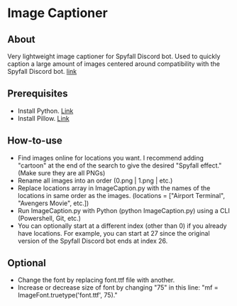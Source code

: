 # Image Captioner

## About
Very lightweight image captioner for Spyfall Discord bot. Used to quickly caption a large amount of images centered around compatibility with the Spyfall Discord bot. [link](https://github.com/Nathan-Carpenter-Git/spyfall-discord-bot/tree/main)

## Prerequisites
- Install Python. [Link](https://www.python.org/downloads/)
- Install Pillow. [Link](https://pillow.readthedocs.io/en/stable/installation/basic-installation.html)

## How-to-use
- Find images online for locations you want. I recommend adding "cartoon" at the end of the search to give the desired "Spyfall effect." (Make sure they are all PNGs)
- Rename all images into an order (0.png | 1.png | etc.)
- Replace locations array in ImageCaption.py with the names of the locations in same order as the images. (locations = ["Airport Terminal", "Avengers Movie", etc.])
- Run ImageCaption.py with Python (python ImageCaption.py) using a CLI (Powershell, Git, etc.)
- You can optionally start at a different index (other than 0) if you already have locations. For example, you can start at 27 since the original version of the Spyfall Discord bot ends at index 26.

## Optional
- Change the font by replacing font.ttf file with another.
- Increase or decrease size of font by changing "75" in this line: "mf = ImageFont.truetype('font.ttf', 75)."
